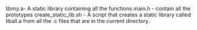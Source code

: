 libmy.a- A static library containing all the functions
main.h -  contain all the prototypes
create_static_lib.sh - A script  that creates a static library called liball.a from all the .c files that are in the current directory.
